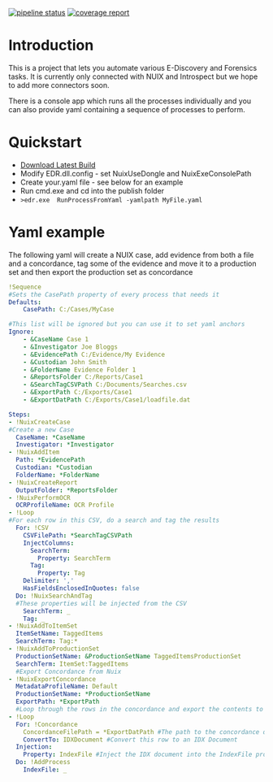 [![pipeline status](https://gitlab.com/reductech/e-discovery/edr/badges/master/pipeline.svg)](https://gitlab.com/reductech/e-discovery/edr/-/commits/master)
[![coverage report](https://gitlab.com/reductech/e-discovery/edr/badges/master/coverage.svg)](https://gitlab.com/reductech/e-discovery/edr/-/commits/master)

# Introduction

This is a project that lets you automate various E-Discovery and Forensics tasks. It is currently only connected with NUIX and Introspect but we hope to add more connectors soon.

There is a console app which runs all the processes individually and you can also provide yaml containing a sequence of processes to perform.


# Quickstart

* [Download Latest Build](https://gitlab.com/reductech/e-discovery/edr/-/jobs/artifacts/master/download?job=release)
* Modify EDR.dll.config - set NuixUseDongle and NuixExeConsolePath 
* Create your.yaml file - see below for an example
* Run cmd.exe and cd into the publish folder 
* `>edr.exe  RunProcessFromYaml -yamlpath MyFile.yaml`


# Yaml example

The following yaml will create a NUIX case, add evidence from both a file and a concordance, 
tag some of the evidence and move it to a production set and then export the production set as concordance


```yaml
!Sequence
#Sets the CasePath property of every process that needs it
Defaults: 
    CasePath: C:/Cases/MyCase

#This list will be ignored but you can use it to set yaml anchors
Ignore:
    - &CaseName Case 1
    - &Investigator Joe Bloggs
    - &EvidencePath C:/Evidence/My Evidence
    - &Custodian John Smith
    - &FolderName Evidence Folder 1
    - &ReportsFolder C:/Reports/Case1
    - &SearchTagCSVPath C:/Documents/Searches.csv
    - &ExportPath C:/Exports/Case1
    - &ExportDatPath C:/Exports/Case1/loadfile.dat

Steps:
- !NuixCreateCase 
#Create a new Case
  CaseName: *CaseName
  Investigator: *Investigator
- !NuixAddItem
  Path: *EvidencePath
  Custodian: *Custodian
  FolderName: *FolderName
- !NuixCreateReport
  OutputFolder: *ReportsFolder
- !NuixPerformOCR
  OCRProfileName: OCR Profile
- !Loop
#For each row in this CSV, do a search and tag the results
  For: !CSV
    CSVFilePath: *SearchTagCSVPath
    InjectColumns:
      SearchTerm:
        Property: SearchTerm
      Tag:
        Property: Tag
    Delimiter: ','
    HasFieldsEnclosedInQuotes: false
  Do: !NuixSearchAndTag
  #These properties will be injected from the CSV
    SearchTerm: _
    Tag: _
- !NuixAddToItemSet
  ItemSetName: TaggedItems
  SearchTerm: Tag:*
- !NuixAddToProductionSet
  ProductionSetName: &ProductionSetName TaggedItemsProductionSet
  SearchTerm: ItemSet:TaggedItems
  #Export Concordance from Nuix
- !NuixExportConcordance
  MetadataProfileName: Default
  ProductionSetName: *ProductionSetName
  ExportPath: *ExportPath
  #Loop through the rows in the concordance and export the contents to NUIX
- !Loop
  For: !Concordance
    ConcordanceFilePath = *ExportDatPath #The path to the concordance dat file
    ConvertTo: IDXDocument #Convert this row to an IDX Document
  Injection:
    Property: IndexFile #Inject the IDX document into the IndexFile property of the Add Process
  Do: !AddProcess
    IndexFile: _
```